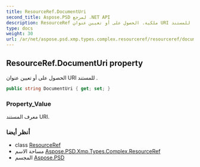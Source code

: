 ```yaml
---
title: ResourceRef.DocumentUri
second_title: Aspose.PSD لمرجع .NET API
description: ResourceRef ملكية. الحصول على أو تعيين عنوان URI للمستند .
type: docs
weight: 30
url: /ar/net/aspose.psd.xmp.types.complex.resourceref/resourceref/documenturi/
---
```

## ResourceRef.DocumentUri property

الحصول على أو تعيين عنوان URI للمستند .

```csharp
public string DocumentUri { get; set; }
```

### Property_Value

معرف المستند URI.

### أنظر أيضا

* class [ResourceRef](../)
* مساحة الاسم [Aspose.PSD.Xmp.Types.Complex.ResourceRef](../../resourceref/)
* المجسم [Aspose.PSD](../../../)


